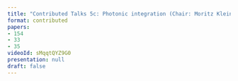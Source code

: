 ```yaml
---
title: "Contributed Talks 5c: Photonic integration (Chair: Moritz Kleinert)"
format: contributed
papers:
- 154
- 33
- 35
videoId: sMqqtQYZ9G0
presentation: null
draft: false
---
```

